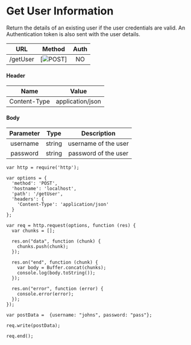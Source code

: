 # Get User Information

Return the details of an existing user if the user credentials are valid. An Authentication token is also sent with the user details.

| URL           | Method        | Auth  |
| :-----------: |:-------------:| :----:|
| /getUser      | [![POST](https://img.shields.io/badge/-POST-orange.svg)] | NO    |

#### Header

| Name          | Value        |
| :-----------: |:-------------:|
| Content-Type | application/json |

#### Body

| Parameter     | Type          | Description  |
| :-----------: |:-------------:| :-----------:|
| username      | string        | username of the user  |
| password      | string        | password of the user  |


```
var http = require('http');

var options = {
  'method': 'POST',
  'hostname': 'localhost',
  'path': '/getUser',
  'headers': {
    'Content-Type': 'application/json'
  }
};

var req = http.request(options, function (res) {
  var chunks = [];

  res.on("data", function (chunk) {
    chunks.push(chunk);
  });

  res.on("end", function (chunk) {
    var body = Buffer.concat(chunks);
    console.log(body.toString());
  });

  res.on("error", function (error) {
    console.error(error);
  });
});

var postData =  {username: "johns", password: "pass"};

req.write(postData);

req.end();
```